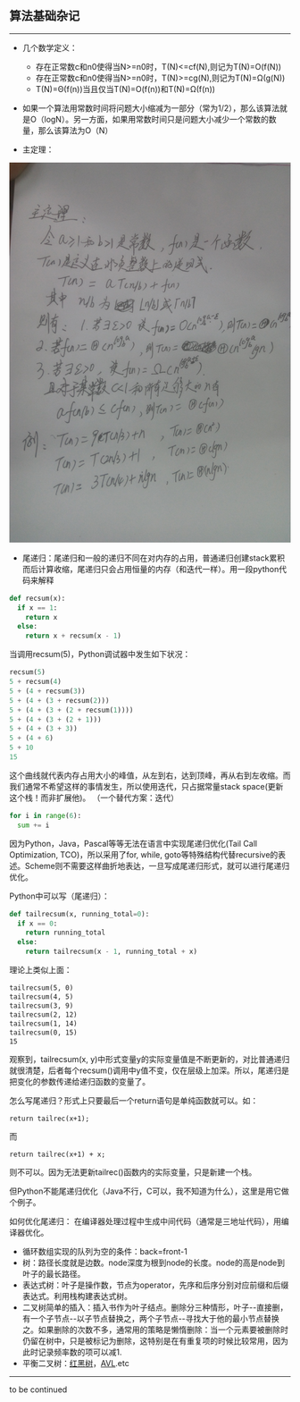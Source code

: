 ## 算法基础杂记
---

* 几个数学定义：
    * 存在正常数c和n0使得当N>=n0时，T(N)<=cf(N),则记为T(N)=O(f(N))
    * 存在正常数c和n0使得当N>=n0时，T(N)>=cg(N),则记为T(N)=Ω(g(N))
    * T(N)=Θ(f(n))当且仅当T(N)=O(f(n))和T(N)=Ω(f(n))

* 如果一个算法用常数时间将问题大小缩减为一部分（常为1/2），那么该算法就是O（logN）。另一方面，如果用常数时间只是问题大小减少一个常数的数量，那么该算法为O（N）

* 主定理：

![](./P60310-162400.jpg)

* 尾递归：尾递归和一般的递归不同在对内存的占用，普通递归创建stack累积而后计算收缩，尾递归只会占用恒量的内存（和迭代一样）。用一段python代码来解释
```python
def recsum(x):
  if x == 1:
    return x
  else:
    return x + recsum(x - 1)
```
当调用recsum(5)，Python调试器中发生如下状况：
```python
recsum(5)
5 + recsum(4)
5 + (4 + recsum(3))
5 + (4 + (3 + recsum(2)))
5 + (4 + (3 + (2 + recsum(1))))
5 + (4 + (3 + (2 + 1)))
5 + (4 + (3 + 3))
5 + (4 + 6)
5 + 10
15
```
这个曲线就代表内存占用大小的峰值，从左到右，达到顶峰，再从右到左收缩。而我们通常不希望这样的事情发生，所以使用迭代，只占据常量stack space(更新这个栈！而非扩展他)。
（一个替代方案：迭代）
```python
for i in range(6):
  sum += i
```
因为Python，Java，Pascal等等无法在语言中实现尾递归优化(Tail Call Optimization, TCO)，所以采用了for, while, goto等特殊结构代替recursive的表述。Scheme则不需要这样曲折地表达，一旦写成尾递归形式，就可以进行尾递归优化。

Python中可以写（尾递归）：
```python
def tailrecsum(x, running_total=0):
  if x == 0:
    return running_total
  else:
    return tailrecsum(x - 1, running_total + x)
```
理论上类似上面：
```
tailrecsum(5, 0)
tailrecsum(4, 5)
tailrecsum(3, 9)
tailrecsum(2, 12)
tailrecsum(1, 14)
tailrecsum(0, 15)
15
```
观察到，tailrecsum(x, y)中形式变量y的实际变量值是不断更新的，对比普通递归就很清楚，后者每个recsum()调用中y值不变，仅在层级上加深。所以，尾递归是把变化的参数传递给递归函数的变量了。

怎么写尾递归？形式上只要最后一个return语句是单纯函数就可以。如：
```
return tailrec(x+1);
```
而
```
return tailrec(x+1) + x;
```
则不可以。因为无法更新tailrec()函数内的实际变量，只是新建一个栈。

但Python不能尾递归优化（Java不行，C可以，我不知道为什么），这里是用它做个例子。


如何优化尾递归：
在编译器处理过程中生成中间代码（通常是三地址代码），用编译器优化。

* 循环数组实现的队列为空的条件：back=front-1
* 树：路径长度就是边数。node深度为根到node的长度。node的高是node到叶子的最长路径。
* 表达式树：叶子是操作数，节点为operator，先序和后序分别对应前缀和后缀表达式。利用栈构建表达式树。
* 二叉树简单的插入：插入书作为叶子结点。删除分三种情形，叶子--直接删，有一个子节点--以子节点替换之，两个子节点--寻找大于他的最小节点替换之。如果删除的次数不多，通常用的策略是懒惰删除：当一个元素要被删除时仍留在树中，只是被标记为删除，这特别是在有重复项的时候比较常用，因为此时记录频率数的项可以减1.
* 平衡二叉树：[红黑树](http://blog.csdn.net/qq_29407877/article/details/49556143)，[AVL](https://github.com/bboylin/MyNoteBook/tree/master/part4/avl.md).etc


---
to be continued